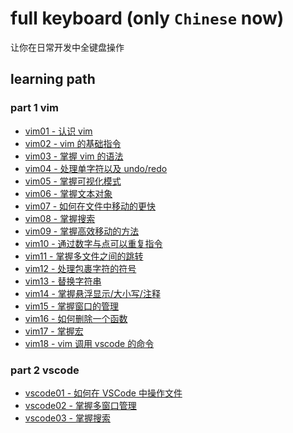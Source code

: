 # full keyboard (only `Chinese` now) 
 让你在日常开发中全键盘操作 
## learning path 

 ### part 1 vim 
- [vim01 - 认识 vim](docs/01_vim01.md)
- [vim02 - vim 的基础指令](docs/01_vim02.md)
- [vim03 - 掌握 vim 的语法](docs/01_vim03.md)
- [vim04 - 处理单字符以及 undo/redo](docs/01_vim04.md)
- [vim05 - 掌握可视化模式](docs/01_vim05.md)
- [vim06 - 掌握文本对象](docs/01_vim06.md)
- [vim07 - 如何在文件中移动的更快](docs/01_vim07.md)
- [vim08 - 掌握搜索](docs/01_vim08.md)
- [vim09 - 掌握高效移动的方法](docs/01_vim09.md)
- [vim10 - 通过数字与点可以重复指令](docs/01_vim10.md)
- [vim11 - 掌握多文件之间的跳转](docs/01_vim11.md)
- [vim12 - 处理包裹字符的符号](docs/01_vim12.md)
- [vim13 - 替换字符串](docs/01_vim13.md)
- [vim14 - 掌握悬浮显示/大小写/注释](docs/01_vim14.md)
- [vim15 - 掌握窗口的管理](docs/01_vim15.md)
- [vim16 - 如何删除一个函数](docs/01_vim16.md)
- [vim17 - 掌握宏](docs/01_vim17.md)
- [vim18 - vim 调用 vscode 的命令](docs/01_vim18.md)

 ### part 2 vscode 
- [vscode01 - 如何在 VSCode 中操作文件](docs/02_vscode01.md)
- [vscode02 - 掌握多窗口管理](docs/02_vscode02.md)
- [vscode03 - 掌握搜索](docs/02_vscode03.md)
